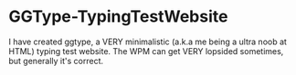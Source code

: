 # GGType-TypingTestWebsite
I have created ggtype, a VERY minimalistic (a.k.a me being a ultra noob at HTML) typing test website. The WPM can get VERY lopsided sometimes, but generally it's correct.
